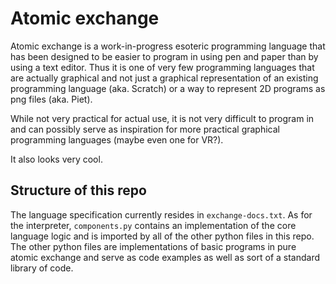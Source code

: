# Atomic exchange

Atomic exchange is a work-in-progress esoteric programming language that has been designed to be easier to program in using pen and paper than by using a text editor.
Thus it is one of very few programming languages that are actually graphical and not just a graphical representation of an existing programming language (aka. Scratch) or a way to represent 2D programs as png files (aka. Piet). 

While not very practical for actual use, it is not very difficult to program in and can possibly serve as inspiration for more practical graphical programming languages (maybe even one for VR?).

It also looks very cool.

## Structure of this repo

The language specification currently resides in `exchange-docs.txt`. 
As for the interpreter, `components.py` contains an implementation of the core language logic and is imported by all of the other python files in this repo. 
The other python files are implementations of basic programs in pure atomic exchange and serve as code examples as well as sort of a standard library of code.
